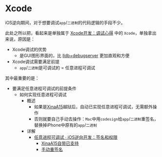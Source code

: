 # Xcode

iOS逆向期间，对于想要调试`app`/`二进制`的代码逻辑的手段不少。

此处之所以把，看起来是单独属于 [Xcode开发：调试心得](http://book.crifan.org/books/xcode_dev_debug_summary/website/) 中的 `Xcode`，单独拿出来说，原因是：

* Xcode调试的优势
  * 是GUI图形界面的，比 [lldb+debugserver](../debug_code/lldb_debugserver.md) 更加直观和方便
* Xcode调试需要满足前提
  * `app`/`二进制`是可调试的 = 任意进程可调试

其中最重要的是：

* 要满足任意进程可调试的前提条件
  * 如何实现任意进程可调试
    * 概述
      * 如果是[XinaA15](https://book.crifan.org/books/ios_re_ios15_jailbreak/website/xinaa15/)越狱后，自动已实现任意进程可调试，无需额外操作
      * 否则就要自己手动去操作：`Mac`中用`codesign`给`app`/`二进制`重签名，替换掉iPhone中原有的`app`/`二进制`
    * 详解
      * [任意进程可调试 · iOS逆向开发：签名和权限](https://book.crifan.org/books/ios_re_codesign_ent/website/common_issue/process_debuggable/)
        * [XinaA15自带已支持](https://book.crifan.org/books/ios_re_codesign_ent/website/common_issue/process_debuggable/xinaa15_builtin.html)
        * [手动重签名](https://book.crifan.org/books/ios_re_codesign_ent/website/common_issue/process_debuggable/self_do_resign.html)
